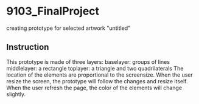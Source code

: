 # 9103_FinalProject
 creating prototype for selected artwork "untitled"


## Instruction

This prototype is made of three layers:
    baselayer: groups of lines
    middlelayer: a rectangle 
    toplayer: a triangle and two quadrilaterals
The location of the elements are proportional to the screensize.
When the user resize the screen, the prototype will follow the changes and resize itself.
When the user refresh the page, the color of the elements will change slightly.





